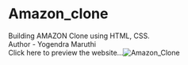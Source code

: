 # Amazon_clone
Building AMAZON Clone using HTML, CSS.
<br>
Author - Yogendra Maruthi
<br>
Click here to preview the website...![Amazon_Clone](https://yogendramaruthiamazonclone.netlify/)
